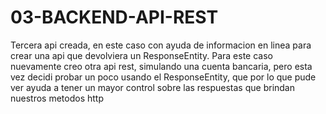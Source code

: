 # 03-BACKEND-API-REST
Tercera api creada, en este caso con ayuda de informacion en linea para crear una api que devolviera un ResponseEntity.
Para este caso nuevamente creo otra api rest, simulando una cuenta bancaria, pero esta vez decidi probar un poco usando el ResponseEntity, que por lo que pude ver ayuda a tener un mayor control sobre las respuestas que brindan nuestros metodos http
